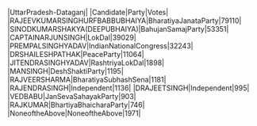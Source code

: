  
|UttarPradesh-Dataganj|
|Candidate|Party|Votes|
|RAJEEVKUMARSINGHURFBABBUBHAIYA|BharatiyaJanataParty|79110|
|SINODKUMARSHAKYA(DEEPUBHAIYA)|BahujanSamajParty|53351|
|CAPTAINARJUNSINGH|LokDal|39029|
|PREMPALSINGHYADAV|IndianNationalCongress|32243|
|DRSHAILESHPATHAK|PeaceParty|11064|
|JITENDRASINGHYADAV|RashtriyaLokDal|1898|
|MANSINGH|DeshShaktiParty|1195|
|RAJVEERSHARMA|BharatiyaSubhashSena|1181|
|RAJENDRASINGH|Independent|1136|
|DRAJEETSINGH|Independent|995|
|VEDBABU|JanSevaSahayakParty|903|
|RAJKUMAR|BhartiyaBhaicharaParty|746|
|NoneoftheAbove|NoneoftheAbove|1971|
